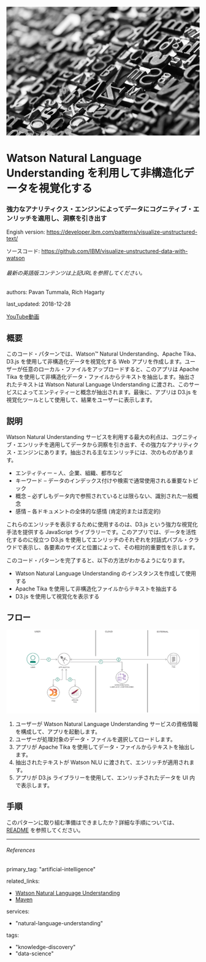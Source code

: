 ![header](./header.jpg)
# Watson Natural Language Understanding を利用して非構造化データを視覚化する
### 強力なアナリティクス・エンジンによってデータにコグニティブ・エンリッチを適用し、洞察を引き出す

Engish version: https://developer.ibm.com/patterns/visualize-unstructured-text/

ソースコード: https://github.com/IBM/visualize-unstructured-data-with-watson
###### 最新の英語版コンテンツは上記URLを参照してください。

authors: Pavan Tummala, Rich Hagarty

last_updated: 2018-12-28

[YouTube動画](https://www.youtube.com/watch?v=rqKPQNyl6Xk) 

## 概要

このコード・パターンでは、Watson™ Natural Understanding、Apache Tika、D3.js を使用して非構造化データを視覚化する Web アプリを作成します。ユーザーが任意のローカル・ファイルをアップロードすると、このアプリは Apache Tika を使用して非構造化データ・ファイルからテキストを抽出します。抽出されたテキストは Watson Natural Language Understanding に渡され、このサービスによってエンティティーと概念が抽出されます。最後に、アプリは D3.js を視覚化ツールとして使用して、結果をユーザーに表示します。

## 説明

Watson Natural Understanding サービスを利用する最大の利点は、コグニティブ・エンリッチを適用してデータから洞察を引き出す、その強力なアナリティクス・エンジンにあります。抽出される主なエンリッチには、次のものがあります。

* エンティティー – 人、企業、組織、都市など
* キーワード – データのインデックス付けや検索で通常使用される重要なトピック
* 概念 – 必ずしもデータ内で参照されているとは限らない、識別された一般概念
* 感情 – 各ドキュメントの全体的な感情 (肯定的または否定的)

これらのエンリッチを表示するために使用するのは、D3.js という強力な視覚化手法を提供する JavaScript ライブラリーです。このアプリでは、データを活性化するのに役立つ D3.js を使用してエンリッチのそれぞれを対話式バブル・クラウドで表示し、各要素のサイズと位置によって、その相対的重要性を示します。

このコード・パターンを完了すると、以下の方法がわかるようになります。

* Watson Natural Language Understanding のインスタンスを作成して使用する
* Apache Tika を使用して非構造化ファイルからテキストを抽出する
* D3.js を使用して視覚化を表示する

## フロー

![フロー](./images/flow.png)

1. ユーザーが Watson Natural Language Understanding サービスの資格情報を構成して、アプリを起動します。
1. ユーザーが処理対象のデータ・ファイルを選択してロードします。
1. アプリが Apache Tika を使用してデータ・ファイルからテキストを抽出します。
1. 抽出されたテキストが Watson NLU に渡されて、エンリッチが適用されます。
1. アプリが D3.js ライブラリーを使用して、エンリッチされたデータを UI 内で表示します。

## 手順

このパターンに取り組む準備はできましたか？詳細な手順については、[README](https://github.com/IBM/visualize-unstructured-data-with-watson/blob/master/README.md) を参照してください。

***
###### References

primary_tag: "artificial-intelligence"

related_links:
  - [Watson Natural Language Understanding](https://cloud.ibm.com/catalog/services/natural-language-understanding)
  - [Maven](https://maven.apache.org/download.cgi)
    
services:
  - "natural-language-understanding"

tags:
  - "knowledge-discovery"
  - "data-science"
